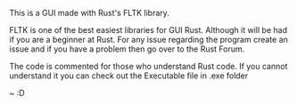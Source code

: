 This is a GUI made with Rust's FLTK library.

FLTK is one of the best easiest libraries for GUI Rust.
Although it will be had if you are a beginner at Rust.
For any issue regarding the program create an issue and if you have a problem then go over to the Rust Forum.

The code is commented for those who understand Rust code.
If you cannot understand it you can check out the Executable file in .exe folder


~ :D
